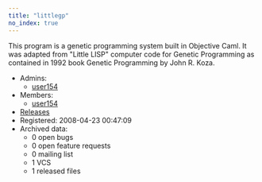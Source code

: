 ```yaml
---
title: "littlegp"
no_index: true
---
```


This program is a genetic programming system built in Objective Caml. It was adapted from "Little LISP" computer code for Genetic Programming as contained in 1992 book Genetic Programming by John R. Koza.


* Admins:
  * [user154](/users/user154)
* Members:
  * [user154](/users/user154)
* [Releases](https://download.ocamlcore.org/littlegp)
* Registered: 2008-04-23 00:47:09
* Archived data:
  * 0 open bugs
  * 0 open feature requests
  * 0 mailing list
  * 1 VCS
  * 1 released files
